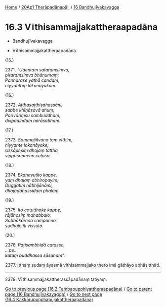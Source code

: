 
[Home](/) / [20Ap1 Therāpadānapāḷi](...md) / [16 Bandhujīvakavagga](../20Ap1/16.md)

# 16.3 Vīthisammajjakattheraapadāna

* Bandhujīvakavagga

* Vīthisammajjakattheraapadāna

(15.)

2371\. _“Udentaṃ sataraṃsiṃva,_  
_pītaraṃsiṃva bhāṇumaṃ;_  
_Pannarase yathā candaṃ,_  
_niyyantaṃ lokanāyakaṃ._  


(16.)

2372\. _Aṭṭhasaṭṭhisahassāni,_  
_sabbe khīṇāsavā ahuṃ;_  
_Parivāriṃsu sambuddhaṃ,_  
_dvipadindaṃ narāsabhaṃ._  


(17.)

2373\. _Sammajjitvāna taṃ vīthiṃ,_  
_niyyante lokanāyake;_  
_Ussāpesiṃ dhajaṃ tattha,_  
_vippasannena cetasā._  


(18.)

2374\. _Ekanavutito kappe,_  
_yaṃ dhajaṃ abhiropayiṃ;_  
_Duggatiṃ nābhijānāmi,_  
_dhajadānassidaṃ phalaṃ._  


(19.)

2375\. _Ito catutthake kappe,_  
_rājāhosiṃ mahabbalo;_  
_Sabbākārena sampanno,_  
_sudhajo iti vissuto._  


(20.)

2376\. _Paṭisambhidā catasso,_  
_…pe…_  
_kataṃ buddhassa sāsanaṃ”._  


2377\. Itthaṃ sudaṃ āyasmā vīthisammajjako thero imā gāthāyo abhāsitthāti.

---

2378\. Vīthisammajjakattherassāpadānaṃ tatiyaṃ.



[Go to previous page (16.2 Tambapupphiyattheraapadāna)](16.2.md) / [Go to parent page (16 Bandhujīvakavagga)](../20Ap1/16.md) / [Go to next page (16.4 Kakkārupupphapūjakattheraapadāna)](16.4.md)


